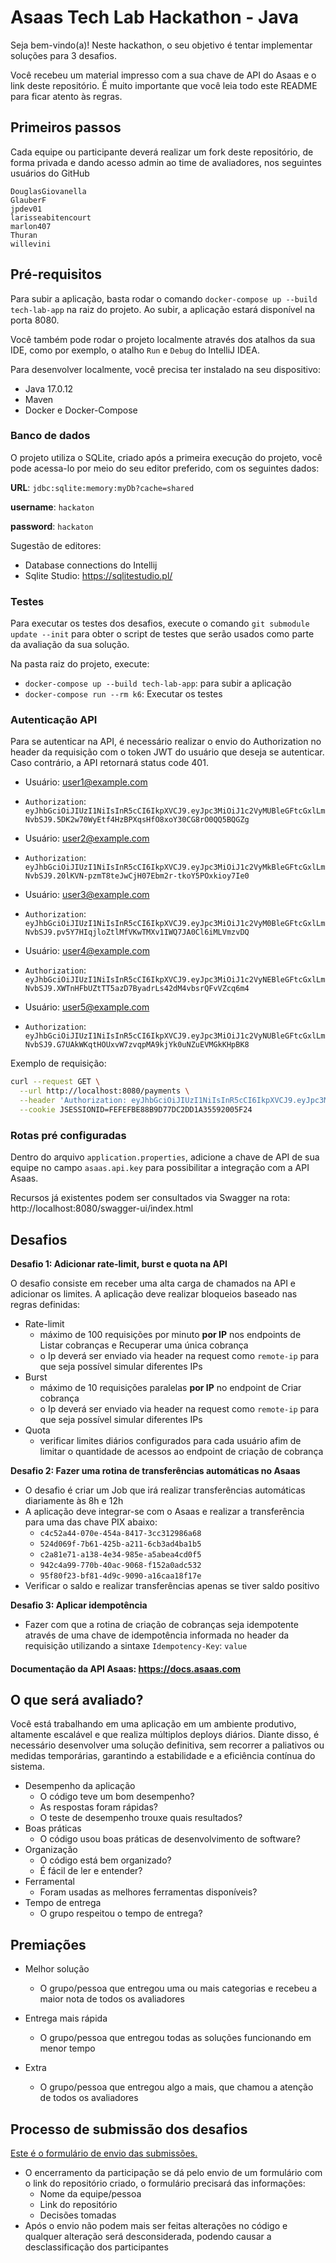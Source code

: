 # Asaas Tech Lab Hackathon - Java

Seja bem-vindo(a)! Neste hackathon, o seu objetivo é tentar implementar soluções para 3 desafios.

Você recebeu um material impresso com a sua chave de API do Asaas e o link deste repositório. É muito importante que você leia todo este README para ficar atento às regras.

## Primeiros passos

Cada equipe ou participante deverá realizar um fork deste repositório, de forma privada e dando acesso admin ao time de avaliadores, nos seguintes usuários do GitHub

```
DouglasGiovanella
GlauberF
jpdev01
larisseabitencourt
marlon407
Thuran
willevini
```

## Pré-requisitos

Para subir a aplicação, basta rodar o comando ``docker-compose up --build tech-lab-app`` na raiz do projeto. Ao subir, a aplicação estará disponível na porta 8080.

Você também pode rodar o projeto localmente através dos atalhos da sua IDE, como por exemplo, o atalho `Run` e `Debug` do IntelliJ IDEA.

Para desenvolver localmente, você precisa ter instalado na seu dispositivo:

- Java 17.0.12
- Maven
- Docker e Docker-Compose

### Banco de dados

O projeto utiliza o SQLite, criado após a primeira execução do projeto, você pode acessa-lo por meio do seu editor preferido, com os seguintes dados:

**URL**: ``jdbc:sqlite:memory:myDb?cache=shared``

**username**: ``hackaton``

**password**: ``hackaton``

Sugestão de editores:

- Database connections do Intellij
- Sqlite Studio: https://sqlitestudio.pl/

### Testes

Para executar os testes dos desafios, execute o comando ``git submodule update --init`` para obter o script de testes que serão usados como parte da avaliação da sua solução.

Na pasta raiz do projeto, execute:

- ``docker-compose up --build tech-lab-app``: para subir a aplicação
- ``docker-compose run --rm k6``: Executar os testes

### Autenticação API
Para se autenticar na API, é necessário realizar o envio do Authorization no header da requisição com o token JWT do usuário que deseja se autenticar. Caso contrário, a API retornará status code 401.

- Usuário: user1@example.com
- `Authorization`: `eyJhbGciOiJIUzI1NiIsInR5cCI6IkpXVCJ9.eyJpc3MiOiJ1c2VyMUBleGFtcGxlLmNvbSJ9.5DK2w70WyEtf4HzBPXqsHfO8xoY30CG8rO0QQ5BQGZg`


- Usuário: user2@example.com
- `Authorization`: `eyJhbGciOiJIUzI1NiIsInR5cCI6IkpXVCJ9.eyJpc3MiOiJ1c2VyMkBleGFtcGxlLmNvbSJ9.20lKVN-pzmT8teJwCjH07Ebm2r-tkoY5POxkioy7Ie0`


- Usuário: user3@example.com
- `Authorization`: `eyJhbGciOiJIUzI1NiIsInR5cCI6IkpXVCJ9.eyJpc3MiOiJ1c2VyM0BleGFtcGxlLmNvbSJ9.pv5Y7HIqjloZtlMfVKwTMXv1IWQ7JA0Cl6iMLVmzvDQ`


- Usuário: user4@example.com
- `Authorization`: `eyJhbGciOiJIUzI1NiIsInR5cCI6IkpXVCJ9.eyJpc3MiOiJ1c2VyNEBleGFtcGxlLmNvbSJ9.XWTnHFbUZtTT5azD7ByadrLs42dM4vbsrQFvVZcq6m4`


- Usuário: user5@example.com
- `Authorization`: `eyJhbGciOiJIUzI1NiIsInR5cCI6IkpXVCJ9.eyJpc3MiOiJ1c2VyNUBleGFtcGxlLmNvbSJ9.G7UAkWKqtHOUxvW7zvqpMA9kjYk0uNZuEVMGkKHpBK8`


Exemplo de requisição:
```bash
curl --request GET \
  --url http://localhost:8080/payments \
  --header 'Authorization: eyJhbGciOiJIUzI1NiIsInR5cCI6IkpXVCJ9.eyJpc3MiOiJjb250YTFAZ21haWwuY29tIn0.aPbhx4QONeubDyPUoYHh9zlGU6LgyucX0TMIJjBjVO4' \
  --cookie JSESSIONID=FEFEFBE88B9D77DC2DD1A35592005F24
```

### Rotas pré configuradas

Dentro do arquivo ``application.properties``, adicione a chave de API de sua equipe no campo ``asaas.api.key`` para possibilitar a integração com a API Asaas.

Recursos já existentes podem ser consultados via Swagger na rota: http://localhost:8080/swagger-ui/index.html

## Desafios

**Desafio 1: Adicionar rate-limit, burst e quota na API**

O desafio consiste em receber uma alta carga de chamados na API e adicionar os limites. A aplicação deve realizar bloqueios baseado nas regras definidas:

- Rate-limit
  - máximo de 100 requisições por minuto **por IP** nos endpoints de Listar cobranças e Recuperar uma única cobrança
  - o Ip deverá ser enviado via header na request como `remote-ip` para que seja possível simular diferentes IPs
- Burst
  - máximo de 10 requisições paralelas **por IP** no endpoint de Criar cobrança
  - o Ip deverá ser enviado via header na request como `remote-ip` para que seja possível simular diferentes IPs
- Quota
  - verificar limites diários configurados para cada usuário afim de limitar o quantidade de acessos ao endpoint de criação de cobrança

**Desafio 2: Fazer uma rotina de transferências automáticas no Asaas**
- O desafio é criar um Job que irá realizar transferências automáticas diariamente às 8h e 12h
- A aplicação deve integrar-se com o Asaas e realizar a transferência para uma das chave PIX abaixo:
  - `c4c52a44-070e-454a-8417-3cc312986a68`
  - `524d069f-7b61-425b-a211-6cb3ad4ba1b5`
  - `c2a81e71-a138-4e34-985e-a5abea4cd0f5`
  - `942c4a99-770b-40ac-9068-f152a0adc532`
  - `95f80f23-bf81-4d9c-9090-a16caa18f17e`
- Verificar o saldo e realizar transferências apenas se tiver saldo positivo

**Desafio 3: Aplicar idempotência**
- Fazer com que a rotina de criação de cobranças seja idempotente através de uma chave de idempotência informada no header da requisição utilizando a sintaxe `Idempotency-Key`: `value`

#### Documentação da API Asaas: https://docs.asaas.com

## O que será avaliado?

Você está trabalhando em uma aplicação em um ambiente produtivo, altamente escalável e que realiza múltiplos deploys diários. Diante disso, é necessário desenvolver uma solução definitiva, sem recorrer a paliativos ou medidas temporárias, garantindo a estabilidade e a eficiência contínua do sistema.

- Desempenho da aplicação
  - O código teve um bom desempenho?
  - As respostas foram rápidas?
  - O teste de desempenho trouxe quais resultados?
- Boas práticas
  - O código usou boas práticas de desenvolvimento de software?
- Organização
  - O código está bem organizado?
  - É fácil de ler e entender?
- Ferramental
  - Foram usadas as melhores ferramentas disponíveis?
- Tempo de entrega
  - O grupo respeitou o tempo de entrega?
 
## Premiações

- Melhor solução
  - O grupo/pessoa que entregou uma ou mais categorias e recebeu a maior nota de todos os avaliadores
  
- Entrega mais rápida
  - O grupo/pessoa que entregou todas as soluções funcionando em menor tempo
  
- Extra
  - O grupo/pessoa que entregou algo a mais, que chamou a atenção de todos os avaliadores

## Processo de submissão dos desafios

[Este é o formulário de envio das submissões.](https://docs.google.com/forms/d/e/1FAIpQLSfefkzby7VuA910I0KtIHiGGjVrj1ePDGkYwJZlitTuKnVOuQ/viewform?usp=sf_link)

- O encerramento da participação se dá pelo envio de um formulário com o link do repositório criado, o formulário precisará das informações:
  - Nome da equipe/pessoa
  - Link do repositório
  - Decisões tomadas
- Após o envio não podem mais ser feitas alterações no código e qualquer alteração será desconsiderada, podendo causar a desclassificação dos participantes
